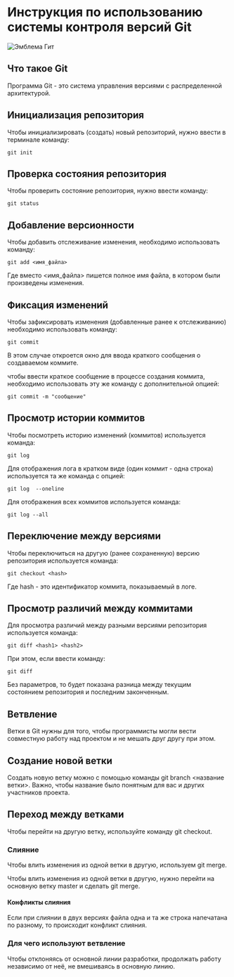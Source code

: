 # **Инструкция по использованию системы контроля версий Git**

![Эмблема Гит](git.jpg)

## Что такое Git

Программа Git - это система управления версиями с распределенной архитектурой.

## Инициализация репозитория

Чтобы инициализировать (создать) новый репозиторий, нужно ввести в терминале команду:

    git init

## Проверка состояния репозитория

Чтобы проверить состояние репозитория, нужно ввести команду:

    git status
    
## Добавление версионности

Чтобы добавить отслеживание изменения, необходимо использовать команду:

    git add <имя_файла>
    
Где вместо <имя_файла> пишется полное имя файла, в котором были произведены изменения.

## Фиксация изменений

Чтобы зафиксировать изменения (добавленные ранее к отслеживанию) необходимо использовать команду:

    git commit

В этом случае откроется окно для ввода краткого сообщения о создаваемом коммите.

чтобы ввести краткое сообщение в процессе создания коммита, необходимо использовать эту же команду с дополнительной опцией:

    git commit -m "сообщение"

## Просмотр истории коммитов

Чтобы посмотреть историю изменений (коммитов) используется команда:

    git log

Для отображения лога в кратком виде (один коммит - одна строка) используется та же команда с опцией:

    git log  --oneline

Для отображения всех коммитов используется команда:

    git log --all

## Переключение между версиями

Чтобы переключиться на другую (ранее сохраненную) версию репозитория используется команда:

    git checkout <hash>

   Где hash - это идентификатор коммита, показываемый в логе. 

   ## Просмотр различий между коммитами

   Для просмотра различий между разными версиями репозитория используется команда:

    git diff <hash1> <hash2>

При этом, если ввести команду:

    git diff

  Без параметров, то будет показана разница между текущим состоянием репозитория и последним законченным. 

  ## Ветвление  

  Ветки в Git нужны для того, чтобы программисты могли вести совместную работу над проектом и не мешать друг другу при этом.

  ## Создание новой ветки

  Создать новую ветку можно с помощью команды git branch <название ветки>. Важно, чтобы название было понятным для вас и других участников проекта.

  ## Переход между ветками

  Чтобы перейти на другую ветку, используйте команду git checkout.

  ### Слияние

  Чтобы влить изменения из одной ветки в другую, используем git merge.
  
  Чтобы влить изменения из одной ветки в другую, нужно перейти на основную ветку master и сделать git merge.

#### Конфликты слияния

Если при слиянии в двух версиях файла одна и та же строка напечатана по разному, то происходит конфликт слияния.

### Для чего используют ветвление

Чтобы отклоняясь от основной линии разработки, продолжать работу независимо от неё, не вмешиваясь в основную линию.

